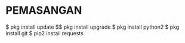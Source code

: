 # PEMASANGAN 
$ pkg install update $$ pkg install upgrade
$ pkg install python2
$ pkg install git
$ pip2 install requests

